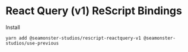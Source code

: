 # React Query (v1) ReScript Bindings

Install

`yarn add @seamonster-studios/rescript-reactquery-v1 @seamonster-studios/use-previous `
